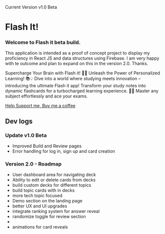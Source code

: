 Current Version v1.0 Beta

# Flash It!

### Welcome to Flash it beta build.

This application is intended as a proof of concept project to display my proficiency in React JS and data structures using Firebase. I am very happy with te outcome and plan to expand on this in the version 2.0. Thanks.

Supercharge Your Brain with Flash it! 🧠✨ Unleash the Power of Personalized Learning!
📚💡 Dive into a world where studying meets innovation – introducing the ultimate Flash it app! Transform your study notes into dynamic flashcards for a turbocharged learning experience.
🚀🔥 Master any subject effortlessly and ace your exams.

[Help Support me, Buy me a coffee](https://www.buymeacoffee.com/deanglane)

## Dev logs

### Update v1.0 Beta

- Improved Build and Review pages
- Error handling for log in, sign up and card creation

### Version 2.0 - Roadmap

- User dashboard area for navigating deck
- Ability to edit or delete cards from decks
- build custom decks for different topics
- build topic cards with in decks
- more tech topic focused
- Demo section on the landing page
- better UX and UI upgrades
- integrate ranking system for answer reveal
- randomize toggle for review section
-
- animations for card reveals
